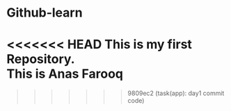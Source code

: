 # Github-learn
<<<<<<< HEAD
This is my first Repository.
<br>
This is Anas Farooq
=======
>>>>>>> 9809ec2 (task(app): day1 commit code)
